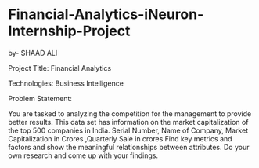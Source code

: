 # Financial-Analytics-iNeuron-Internship-Project

by- SHAAD ALI

Project Title: Financial Analytics

Technologies: Business Intelligence

Problem Statement:

You are tasked to analyzing the competition for the management to provide better results.
This data set has information on the market capitalization of the top 500 companies in India.
Serial Number, Name of Company, Market Capitalization in Crores ,Quarterly Sale in crores
Find key metrics and factors and show the meaningful relationships between attributes.
Do your own research and come up with your findings.


